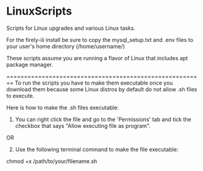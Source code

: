 # LinuxScripts
Scripts for Linux upgrades and various Linux tasks.

For the firely-iii install be sure to copy the mysql_setup.txt and .env files to your user's home directory (/home/username/)

These scripts assume you are running a flavor of Linux that includes apt package manager.

========================================================
To run the scripts you have to make them executable once you download them because some Linux distros by default do not allow .sh files to execute.

Here is how to make the .sh files executable:

1. You can right click the file and go to the 'Permissions' tab and tick the checkbox that says "Allow executing file as program".

OR

2. Use the following terminal command to make the file executable:

chmod +x /path/to/your/filename.sh
